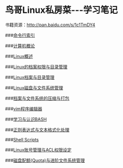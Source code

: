 # 鸟哥Linux私房菜---学习笔记

书籍资源：http://pan.baidu.com/s/1c1TmDY4

###[命令行索引](https://github.com/xiedacon/notes-vbird-linux/blob/master/ming_ling_xing_suo_yin.md)

###[计算机概论](https://github.com/xiedacon/notes-vbird-linux/blob/master/ji_suan_ji_gai_lun.md)

###[Linux概述](https://github.com/xiedacon/notes-vbird-linux/blob/master/linuxshi_shi_yao.md)

###[Linux的档案权限与目录管理](https://github.com/xiedacon/notes-vbird-linux/blob/master/linuxde_dang_an_quan_xian_yu_mu_lu_guan_li.md)

###[Linux档案与目录管理](https://github.com/xiedacon/notes-vbird-linux/blob/master/linuxdang_an_yu_mu_lu_guan_li.md)

###[Linux磁盘与文件系统管理](https://github.com/xiedacon/notes-vbird-linux/blob/master/linuxci_pan_yu_wen_jian_xi_tong_guan_li.md)

###[档案与文件系统的压缩与打包](https://github.com/xiedacon/notes-vbird-linux/blob/master/dang_an_yu_wen_jian_xi_tong_de_ya_suo_yu_da_bao.md)

###[vim程序编辑器](https://github.com/xiedacon/notes-vbird-linux/blob/master/vimcheng_xu_bian_ji_qi.md)

###[学习与认识BASH](https://github.com/xiedacon/notes-vbird-linux/blob/master/%E8%AE%A4%E8%AF%86%E4%B8%8E%E5%AD%A6%E4%B9%A0bash.md)

###[正则表达式与文本格式化处理](https://github.com/xiedacon/notes-vbird-linux/blob/master/%E6%AD%A3%E5%88%99%E8%A1%A8%E8%BE%BE%E5%BC%8F%E4%B8%8E%E6%96%87%E6%9C%AC%E6%A0%BC%E5%BC%8F%E5%8C%96%E5%A4%84%E7%90%86.md)

###[Shell Scripts](https://github.com/xiedacon/notes-vbird-linux/blob/master/shell-script.md)

###[Linux账号管理与ACL权限设定](https://github.com/xiedacon/notes-vbird-linux/blob/master/linux%E8%B4%A6%E5%8F%B7%E7%AE%A1%E7%90%86%E4%B8%8Eacl%E6%9D%83%E9%99%90%E8%AE%BE%E5%AE%9A.md)

###[磁盘配额(Quota)与进阶文件系统管理](https://github.com/xiedacon/notes-vbird-linux/blob/master/%E7%A3%81%E7%9B%98%E9%85%8D%E9%A2%9Dquota%E4%B8%8E%E8%BF%9B%E9%98%B6%E6%96%87%E4%BB%B6%E7%B3%BB%E7%BB%9F%E7%AE%A1%E7%90%86.md)
